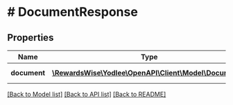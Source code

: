 # # DocumentResponse

## Properties

Name | Type | Description | Notes
------------ | ------------- | ------------- | -------------
**document** | [**\RewardsWise\Yodlee\OpenAPI\Client\Model\Document[]**](Document.md) |  | [optional] [readonly]

[[Back to Model list]](../../README.md#models) [[Back to API list]](../../README.md#endpoints) [[Back to README]](../../README.md)
